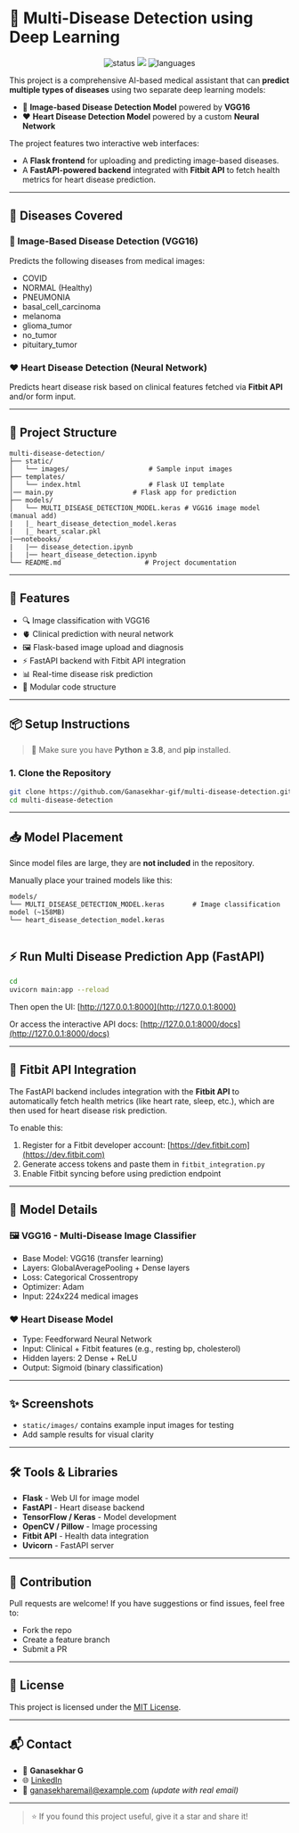 # 🧠 Multi-Disease Detection using Deep Learning

<p align="center">
  <img src="https://img.shields.io/badge/Status-Completed-brightgreen" alt="status"/>
  <img src="https://img.shields.io/badge/Models-VGG16_&_NeuralNet-blue"/>
  <img src="https://img.shields.io/github/languages/top/Ganasekhar-gif/multi-disease-detection" alt="languages"/>
</p>

This project is a comprehensive AI-based medical assistant that can **predict multiple types of diseases** using two separate deep learning models:

- 🧬 **Image-based Disease Detection Model** powered by **VGG16**
- ❤️ **Heart Disease Detection Model** powered by a custom **Neural Network**

The project features two interactive web interfaces:
- A **Flask frontend** for uploading and predicting image-based diseases.
- A **FastAPI-powered backend** integrated with **Fitbit API** to fetch health metrics for heart disease prediction.

---

## 🏥 Diseases Covered

### 🔬 Image-Based Disease Detection (VGG16)

Predicts the following diseases from medical images:

- COVID
- NORMAL (Healthy)
- PNEUMONIA
- basal_cell_carcinoma
- melanoma
- glioma_tumor
- no_tumor
- pituitary_tumor

### ❤️ Heart Disease Detection (Neural Network)

Predicts heart disease risk based on clinical features fetched via **Fitbit API** and/or form input.

---

## 📂 Project Structure

```
multi-disease-detection/
├── static/
│   └── images/                    # Sample input images
├── templates/
│   └── index.html                 # Flask UI template
│── main.py                    # Flask app for prediction            
├── models/
│   └── MULTI_DISEASE_DETECTION_MODEL.keras # VGG16 image model (manual add)
|   |_ heart_disease_detection_model.keras
|   |_ heart_scalar.pkl
|──notebooks/
|   |── disease_detection.ipynb
|   |── heart_disease_detection.ipynb                
└── README.md                     # Project documentation
```

---

## 🚀 Features

- 🔍 Image classification with VGG16
- 🫀 Clinical prediction with neural network
- 🖼️ Flask-based image upload and diagnosis
- ⚡ FastAPI backend with Fitbit API integration
- 📊 Real-time disease risk prediction
- 🧩 Modular code structure

---

## 📦 Setup Instructions

> 📝 Make sure you have **Python ≥ 3.8**, and **pip** installed.

### 1. Clone the Repository

```bash
git clone https://github.com/Ganasekhar-gif/multi-disease-detection.git
cd multi-disease-detection
```

---

## 📥 Model Placement

Since model files are large, they are **not included** in the repository.

Manually place your trained models like this:

```
models/
└── MULTI_DISEASE_DETECTION_MODEL.keras       # Image classification model (~158MB)
└── heart_disease_detection_model.keras


```

## ⚡ Run Multi Disease Prediction App (FastAPI)

```bash
cd 
uvicorn main:app --reload
```

Then open the UI: [http://127.0.0.1:8000](http://127.0.0.1:8000)

Or access the interactive API docs: [http://127.0.0.1:8000/docs](http://127.0.0.1:8000/docs)

---

## 🔗 Fitbit API Integration

The FastAPI backend includes integration with the **Fitbit API** to automatically fetch health metrics (like heart rate, sleep, etc.), which are then used for heart disease risk prediction.

To enable this:

1. Register for a Fitbit developer account: [https://dev.fitbit.com](https://dev.fitbit.com)
2. Generate access tokens and paste them in `fitbit_integration.py`
3. Enable Fitbit syncing before using prediction endpoint

---

## 🧠 Model Details

### 🖼️ VGG16 - Multi-Disease Image Classifier

- Base Model: VGG16 (transfer learning)
- Layers: GlobalAveragePooling + Dense layers
- Loss: Categorical Crossentropy
- Optimizer: Adam
- Input: 224x224 medical images

### ❤️ Heart Disease Model

- Type: Feedforward Neural Network
- Input: Clinical + Fitbit features (e.g., resting bp, cholesterol)
- Hidden layers: 2 Dense + ReLU
- Output: Sigmoid (binary classification)

---

## ✨ Screenshots

- `static/images/` contains example input images for testing
- Add sample results for visual clarity

---

## 🛠️ Tools & Libraries

- **Flask** - Web UI for image model
- **FastAPI** - Heart disease backend
- **TensorFlow / Keras** - Model development
- **OpenCV / Pillow** - Image processing
- **Fitbit API** - Health data integration
- **Uvicorn** - FastAPI server

---

## 🤝 Contribution

Pull requests are welcome! If you have suggestions or find issues, feel free to:

- Fork the repo
- Create a feature branch
- Submit a PR

---

## 📜 License

This project is licensed under the [MIT License](LICENSE).

---

## 📬 Contact

- 👤 **Ganasekhar G**
- 🌐 [LinkedIn](https://www.linkedin.com/in/ganasekhar-gif/)
- 📧 ganasekharemail@example.com *(update with real email)*

---

> ⭐ If you found this project useful, give it a star and share it!
